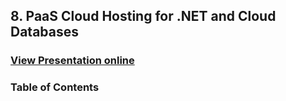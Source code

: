 ## 8. PaaS Cloud Hosting for .NET and Cloud Databases
### [View Presentation online](https://rawgit.com/TelerikAcademy/Databases/master/8.%20PaaS-Cloud-Hosting-for-.NET-and-Cloud-Databases/index.html)
### Table of Contents
